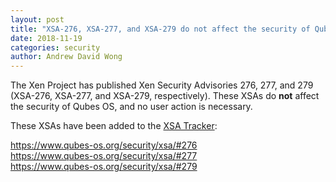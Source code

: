 ```yaml
---
layout: post
title: "XSA-276, XSA-277, and XSA-279 do not affect the security of Qubes OS"
date: 2018-11-19
categories: security
author: Andrew David Wong
---
```


The Xen Project has published Xen Security Advisories 276, 277, and 279
(XSA-276, XSA-277, and XSA-279, respectively). These XSAs do **not**
affect the security of Qubes OS, and no user action is necessary.

These XSAs have been added to the [XSA Tracker]:

<https://www.qubes-os.org/security/xsa/#276>  
<https://www.qubes-os.org/security/xsa/#277>  
<https://www.qubes-os.org/security/xsa/#279>


[XSA Tracker]: https://www.qubes-os.org/security/xsa/

